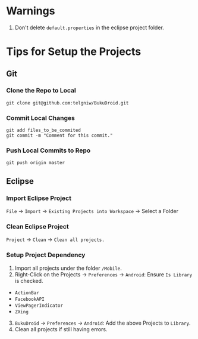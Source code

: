 Warnings
========

1. Don't delete `default.properties` in the eclipse project folder.

Tips for Setup the Projects
===========================

Git
---

### Clone the Repo to Local
    git clone git@github.com:telgniw/BukuDroid.git

### Commit Local Changes
    git add files_to_be_commited
    git commit -m "Comment for this commit."

### Push Local Commits to Repo
    git push origin master

Eclipse
-------

### Import Eclipse Project
`File` -> `Import` -> `Existing Projects into Workspace` -> Select a Folder

### Clean Eclipse Project
`Project` -> `Clean` -> `Clean all projects.`

### Setup Project Dependency
1. Import all projects under the folder `/Mobile`.
2. Right-Click on the Projects -> `Preferences` -> `Android`: Ensure `Is Library` is checked.
  - `ActionBar`
  - `FacebookAPI`
  - `ViewPagerIndicator`
  - `ZXing`
3. `BukuDroid` -> `Preferences` -> `Android`: Add the above Projects to `Library`.
4. Clean all projects if still having errors.
